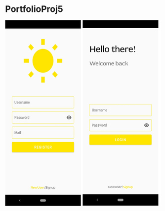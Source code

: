 # PortfolioProj5
 
<img src="https://github.com/kernokus/Store-simulation/blob/master/git.jpg" width="600" height="600">
